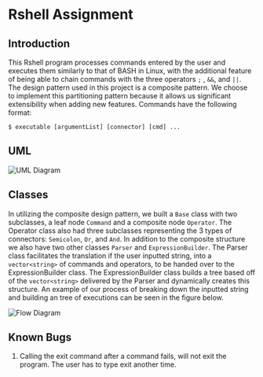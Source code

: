 # Rshell Assignment 
## Introduction
This Rshell program processes commands entered by the user and executes them similarly to that of BASH in Linux, with the additional feature of being able to chain commands with the three operators `;` , `&&`, and `||`. The design pattern used in this project is a composite pattern. We choose to implement this partitioning pattern because it allows us significant extensibility when adding new features. Commands have the following format:
```
$ executable [argumentList] [connector] [cmd] ...
```
## UML
![UML Diagram](https://github.com/cs100/assignment-1-team-7-1/blob/master/rshell_uml.png)

## Classes

In utilizing the composite design pattern, we built a `Base` class with two subclasses, a leaf node `Command` and a composite node `Operator`. The Operator class also had three subclasses representing the 3 types of connectors: `Semicolon`, `Or`, and `And`. In addition to the composite structure we also have two other classes `Parser` and `ExpressionBuilder`. The Parser class facilitates the translation if the user inputted string, into a `vector<string>` of commands and operators, to be handed over to the ExpressionBuilder class. The ExpressionBuilder class builds a tree based off of the `vector<string>` delivered by the Parser and dynamically creates this structure. An example of our process of breaking down the inputted string and building an tree of executions can be seen in the figure below.

![Flow Diagram](https://github.com/cs100/assignment-1-team-7-1/blob/master/rshell_tree_structure.png)

## Known Bugs

1. Calling the exit command after a command fails, will not exit the program. The user has to type exit another time.
